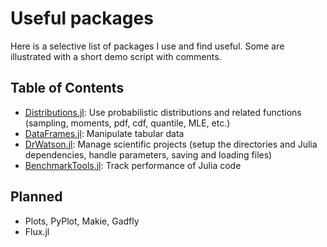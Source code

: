 # Useful packages

Here is a selective list of packages I use and find useful. Some are illustrated with a short demo script with comments.

## Table of Contents

- [Distributions.jl](distributions.jl): Use probabilistic distributions and related functions (sampling, moments, pdf, cdf, quantile, MLE, etc.)
- [DataFrames.jl](dataframes.jl): Manipulate tabular data
- [DrWatson.jl](https://juliadynamics.github.io/DrWatson.jl/dev/workflow/): Manage scientific projects (setup the directories and Julia dependencies, handle parameters, saving and loading files)
- [BenchmarkTools.jl](benchmark-tools.jl): Track performance of Julia code

## Planned

- Plots, PyPlot, Makie, Gadfly
- Flux.jl
